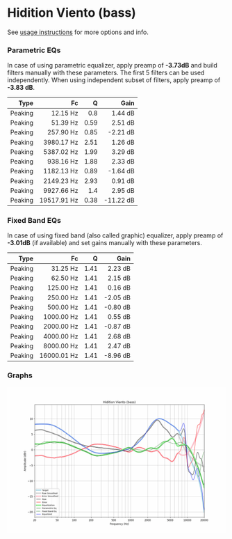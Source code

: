 # Hidition Viento (bass)
See [usage instructions](https://github.com/jaakkopasanen/AutoEq#usage) for more options and info.

### Parametric EQs
In case of using parametric equalizer, apply preamp of **-3.73dB** and build filters manually
with these parameters. The first 5 filters can be used independently.
When using independent subset of filters, apply preamp of **-3.83 dB**.

| Type    | Fc          |    Q | Gain      |
|--------:|------------:|-----:|----------:|
| Peaking | 12.15 Hz    | 0.8  | 1.44 dB   |
| Peaking | 51.39 Hz    | 0.59 | 2.51 dB   |
| Peaking | 257.90 Hz   | 0.85 | -2.21 dB  |
| Peaking | 3980.17 Hz  | 2.51 | 1.26 dB   |
| Peaking | 5387.02 Hz  | 1.99 | 3.29 dB   |
| Peaking | 938.16 Hz   | 1.88 | 2.33 dB   |
| Peaking | 1182.13 Hz  | 0.89 | -1.64 dB  |
| Peaking | 2149.23 Hz  | 2.93 | 0.91 dB   |
| Peaking | 9927.66 Hz  | 1.4  | 2.95 dB   |
| Peaking | 19517.91 Hz | 0.38 | -11.22 dB |

### Fixed Band EQs
In case of using fixed band (also called graphic) equalizer, apply preamp of **-3.01dB**
(if available) and set gains manually with these parameters.

| Type    | Fc          |    Q | Gain     |
|--------:|------------:|-----:|---------:|
| Peaking | 31.25 Hz    | 1.41 | 2.23 dB  |
| Peaking | 62.50 Hz    | 1.41 | 2.15 dB  |
| Peaking | 125.00 Hz   | 1.41 | 0.16 dB  |
| Peaking | 250.00 Hz   | 1.41 | -2.05 dB |
| Peaking | 500.00 Hz   | 1.41 | -0.80 dB |
| Peaking | 1000.00 Hz  | 1.41 | 0.55 dB  |
| Peaking | 2000.00 Hz  | 1.41 | -0.87 dB |
| Peaking | 4000.00 Hz  | 1.41 | 2.68 dB  |
| Peaking | 8000.00 Hz  | 1.41 | 2.47 dB  |
| Peaking | 16000.01 Hz | 1.41 | -8.96 dB |

### Graphs
![](./Hidition%20Viento%20(bass).png)